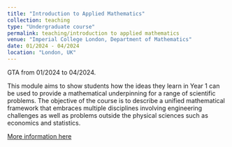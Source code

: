 ```yaml
---
title: "Introduction to Applied Mathematics"
collection: teaching
type: "Undergraduate course"
permalink: teaching/introduction to applied mathematics
venue: "Imperial College London, Department of Mathematics"
date: 01/2024 - 04/2024
location: "London, UK"
---
```


GTA from 01/2024 to 04/2024.

This module aims to show students how the ideas they learn in Year 1 can be used to provide a mathematical underpinning for a range of scientific problems. The objective of the course is to describe a unified mathematical framework that embraces multiple disciplines involving engineering challenges as well as problems outside the physical sciences such as economics and statistics.

[More information here](https://imperialmathswiki.com/1st_year/MATH40007_Introduction_to_Applied_Mathematics)